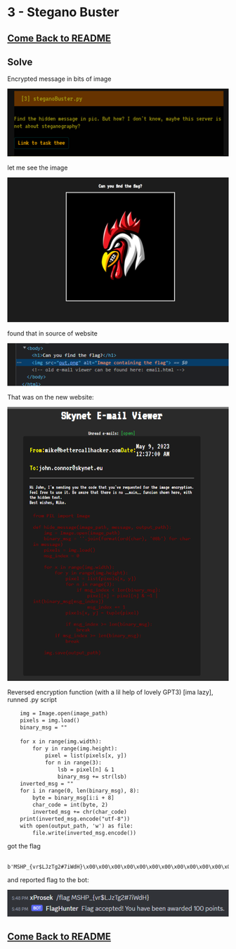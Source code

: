 # 3 - Stegano Buster

## [Come Back to README](https://github.com/xProsek720/MSHP_CTF_2023_WriteUp/blob/main/README.md)

## Solve

Encrypted message in bits of image

![ctf](https://github.com/xProsek720/MSHP_CTF_2023_WriteUp/blob/main/media/3/1.png)

let me see the image

![ctf](https://github.com/xProsek720/MSHP_CTF_2023_WriteUp/blob/main/media/3/2.png)

found that in source of website

![ctf](https://github.com/xProsek720/MSHP_CTF_2023_WriteUp/blob/main/media/3/3.png)

That was on the new website:

![ctf](https://github.com/xProsek720/MSHP_CTF_2023_WriteUp/blob/main/media/3/4.png)

Reversed encryption function (with a lil help of lovely GPT3) [ima lazy], runned .py script

```
    img = Image.open(image_path)
    pixels = img.load()
    binary_msg = ""

    for x in range(img.width):
        for y in range(img.height):
            pixel = list(pixels[x, y])
            for n in range(3):
                lsb = pixel[n] & 1
                binary_msg += str(lsb)
    inverted_msg = ""
    for i in range(0, len(binary_msg), 8):
        byte = binary_msg[i:i + 8]
        char_code = int(byte, 2)
        inverted_msg += chr(char_code)
    print(inverted_msg.encode("utf-8"))
    with open(output_path, 'w') as file:
        file.write(inverted_msg.encode())
```

got the flag

```
    b'MSHP_{vr$LJzTg2#7iWdH}\x00\x00\x00\x00\x00\x00\x00\x00\x00\x00\x00\x0...
```

and reported flag to the bot:

![ctf](https://github.com/xProsek720/MSHP_CTF_2023_WriteUp/blob/main/media/3/5.png)

## [Come Back to README](https://github.com/xProsek720/MSHP_CTF_2023_WriteUp/blob/main/README.md)